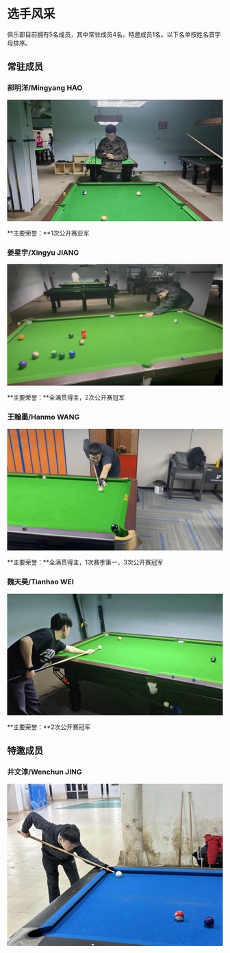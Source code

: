 # 选手风采

俱乐部目前拥有5名成员，其中常驻成员4名，特邀成员1名。以下名单按姓名首字母排序。

## 常驻成员

### 郝明洋/Mingyang HAO

![](./img/haomingyang.jpg)

**主要荣誉：**1次公开赛亚军

### 姜星宇/Xingyu JIANG

![](./img/jiangxingyu.jpg)

**主要荣誉：**全满贯得主，2次公开赛冠军

### 王翰墨/Hanmo WANG

![](./img/wanghanmo.jpg)

**主要荣誉：**全满贯得主，1次赛季第一，3次公开赛冠军

### 魏天昊/Tianhao WEI

![](./img/weitianhao.jpg)

**主要荣誉：**2次公开赛冠军

## 特邀成员

### 井文淳/Wenchun JING

![](./img/jingwenchun.jpg)